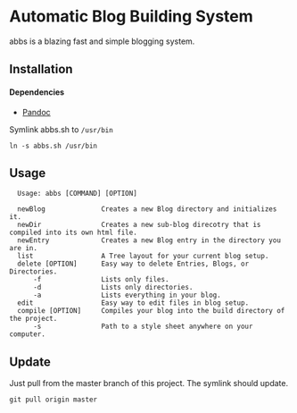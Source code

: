 # Automatic Blog Building System
abbs is a blazing fast and simple blogging system.

## Installation
#### Dependencies
- [Pandoc](https://github.com/jgm/pandoc)

Symlink abbs.sh to `/usr/bin`
```
ln -s abbs.sh /usr/bin
```

## Usage
```
  Usage: abbs [COMMAND] [OPTION]

  newBlog              Creates a new Blog directory and initializes it.
  newDir               Creates a new sub-blog direcotry that is compiled into its own html file.
  newEntry             Creates a new Blog entry in the directory you are in.
  list                 A Tree layout for your current blog setup.
  delete [OPTION]      Easy way to delete Entries, Blogs, or Directories.
      -f               Lists only files.
      -d               Lists only directories.
      -a               Lists everything in your blog.
  edit                 Easy way to edit files in blog setup.
  compile [OPTION]     Compiles your blog into the build directory of the project.
      -s               Path to a style sheet anywhere on your computer.
```

## Update

Just pull from the master branch of this project. The symlink should update.
```
git pull origin master
```

